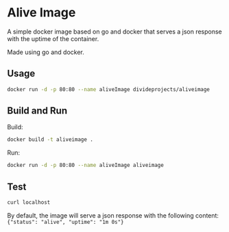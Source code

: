 # Alive Image

A simple docker image based on go and docker that serves a json response with the uptime of the container.

Made using go and docker.

## Usage

```bash
docker run -d -p 80:80 --name aliveImage divideprojects/aliveimage
```

## Build and Run

Build:
```bash
docker build -t aliveimage .
```

Run:
```bash
docker run -d -p 80:80 --name aliveImage aliveimage
```

## Test

```bash
curl localhost
```
By default, the image will serve a json response with the following content: `{"status": "alive", "uptime": "1m 0s"}`
